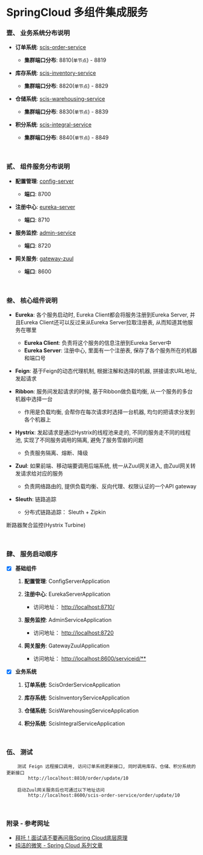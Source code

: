 # SpringCloud 多组件集成服务

### 壹、 业务系统分布说明
 - **订单系统**: [scis-order-service](https://github.com/AnswerAICode/springcloud-integration-services/tree/master/scis-order-service)
   - **集群端口分布**: 8810(`单节点`) - 8819
   
 - **库存系统**: [scis-inventory-service](https://github.com/AnswerAICode/springcloud-integration-services/tree/master/scis-inventory-service)
   - **集群端口分布**: 8820(`单节点`) - 8829
   
 - **仓储系统**: [scis-warehousing-service](https://github.com/AnswerAICode/springcloud-integration-services/tree/master/scis-warehousing-service)
   - **集群端口分布**: 8830(`单节点`) - 8839
   
 - **积分系统**: [scis-integral-service](https://github.com/AnswerAICode/springcloud-integration-services/tree/master/scis-integral-service)
   - **集群端口分布**: 8840(`单节点`) - 8849
  
&nbsp;

### 贰、 组件服务分布说明
 - **配置管理**: [config-server](https://github.com/AnswerAICode/springcloud-integration-services/tree/master/config-server)
   - **端口**: 8700
   
 - **注册中心**: [eureka-server](https://github.com/AnswerAICode/springcloud-integration-services/tree/master/eureka-server)
    - **端口**: 8710
      
 - **服务监控**: [admin-service](https://github.com/AnswerAICode/springcloud-integration-services/tree/master/admin-service)
   - **端口**: 8720
   
 - **网关服务**: [gateway-zuul](https://github.com/AnswerAICode/springcloud-integration-services/tree/master/gateway-zuul) 
   - **端口**: 8600
   

&nbsp;

### 叁、 核心组件说明
 - **Eureka**: 各个服务启动时, Eureka Client都会将服务注册到Eureka Server, 并且Eureka Client还可以反过来从Eureka Server拉取注册表, 从而知道其他服务在哪里
   - **Eureka Client**: 负责将这个服务的信息注册到Eureka Server中
   - **Eureka Server**: 注册中心, 里面有一个注册表, 保存了各个服务所在的机器和端口号
   
 - **Feign**: 基于Feign的动态代理机制, 根据注解和选择的机器, 拼接请求URL地址, 发起请求
 
 - **Ribbon**: 服务间发起请求的时候, 基于Ribbon做负载均衡, 从一个服务的多台机器中选择一台
   - 作用是负载均衡, 会帮你在每次请求时选择一台机器, 均匀的把请求分发到各个机器上
   
 - **Hystrix**: 发起请求是通过Hystrix的线程池来走的, 不同的服务走不同的线程池, 实现了不同服务调用的隔离, 避免了服务雪崩的问题
   - 负责服务隔离、熔断、降级
   
 - **Zuul**: 如果前端、移动端要调用后端系统, 统一从Zuul网关进入, 由Zuul网关转发请求给对应的服务
   - 负责网络路由的, 提供负载均衡、反向代理、权限认证的一个API gateway

 - **Sleuth**: 链路追踪
   - 分布式链路追踪： Sleuth + Zipkin

断路器聚合监控(Hystrix Turbine)

&nbsp;

### 肆、 服务启动顺序
 - [x] **基础组件**
 
    1. **配置管理**: ConfigServerApplication
    
    2. **注册中心**: EurekaServerApplication
        - 访问地址： [http://localhost:8710/](http://localhost:8710/)
    
    3. **服务监控**: AdminServiceApplication
        - 访问地址： [http://localhost:8720](http://localhost:8720) 
        
    4. **网关服务**: GatewayZuulApplication
        - 访问地址： [http://localhost:8600/serviceid/**](http://localhost:8600/serviceid/**) 


 - [x] **业务系统**
 
    1. **订单系统**: ScisOrderServiceApplication
    
    2. **库存系统**: ScisInventoryServiceApplication
    
    3. **仓储系统**: ScisWarehousingServiceApplication
    
    4. **积分系统**: ScisIntegralServiceApplication
    
&nbsp;

### 伍、 测试
```text
    测试 Feign 远程接口调用, 访问订单系统更新接口, 同时调用库存、仓储、积分系统的更新接口
        http://localhost:8810/order/update/10
        
    启动Zuul网关服务后也可通过以下地址访问
        http://localhost:8600/scis-order-service/order/update/10
```

&nbsp;

### 附录 - 参考网址
  - [拜托！面试请不要再问我Spring Cloud底层原理](https://mp.weixin.qq.com/s/7cIpSV0dHV5jHdxF4Wdtgw)
  - [纯洁的微笑 - Spring Cloud 系列文章](http://www.ityouknow.com/spring-cloud.html)
